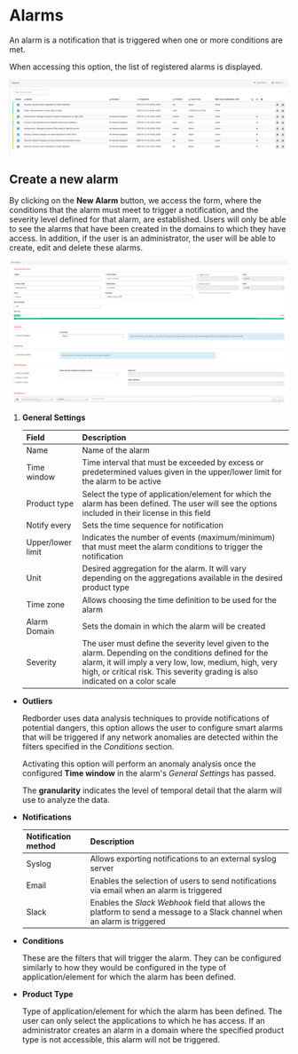 # Alarms

An alarm is a notification that is triggered when one or more conditions are met.

When accessing this option, the list of registered alarms is displayed.

![List of active alarms](images/ch07_img002.png)

## Create a new alarm

By clicking on the **New Alarm** button, we access the form, where the conditions that the alarm must meet to trigger a notification, and the severity level defined for that alarm, are established. Users will only be able to see the alarms that have been created in the domains to which they have access. In addition, if the user is an administrator, the user will be able to create, edit and delete these alarms.

![Create a new alarm](images/ch07_img003.png)

1. **General Settings**

    | Field              | Description                            |
    | ------------------ | -------------------------------------- |
    | Name               | Name of the alarm |
    | Time window        | Time interval that must be exceeded by excess or predetermined values given in the upper/lower limit for the alarm to be active |
    | Product type       | Select the type of application/element for which the alarm has been defined. The user will see the options included in their license in this field |
    | Notify every       | Sets the time sequence for notification |
    | Upper/lower limit  | Indicates the number of events (maximum/minimum) that must meet the alarm conditions to trigger the notification |
    | Unit               | Desired aggregation for the alarm. It will vary depending on the aggregations available in the desired product type |
    | Time zone          | Allows choosing the time definition to be used for the alarm |
    | Alarm Domain       | Sets the domain in which the alarm will be created |
    | Severity           | The user must define the severity level given to the alarm. Depending on the conditions defined for the alarm, it will imply a very low, low, medium, high, very high, or critical risk. This severity grading is also indicated on a color scale |

- **Outliers**

    Redborder uses data analysis techniques to provide notifications of potential dangers, this option allows the user to configure smart alarms that will be triggered if any network anomalies are detected within the filters specified in the *Conditions* section.

    Activating this option will perform an anomaly analysis once the configured **Time window** in the alarm's *General Settings* has passed.

    The **granularity** indicates the level of temporal detail that the alarm will use to analyze the data.

- **Notifications**

    | Notification method       | Description                            |
    | ------------------------- | -------------------------------------- |
    | Syslog                    | Allows exporting notifications to an external syslog server |
    | Email                     | Enables the selection of users to send notifications via email when an alarm is triggered |
    | Slack                     | Enables the *Slack Webhook* field that allows the platform to send a message to a Slack channel when an alarm is triggered |

- **Conditions**

    These are the filters that will trigger the alarm. They can be configured similarly to how they would be configured in the type of application/element for which the alarm has been defined.

- **Product Type**

    Type of application/element for which the alarm has been defined. The user can only select the applications to which he has access. If an administrator creates an alarm in a domain where the specified product type is not accessible, this alarm will not be triggered.